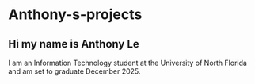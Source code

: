 # Anthony-s-projects
<h2>Hi my name is Anthony Le</h2
<p1>I am an Information Technology student at the University of North Florida and am set to graduate December 2025.</p1> 
